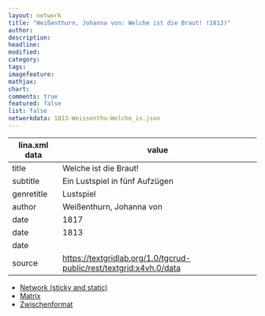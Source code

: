 ```yaml
---
layout: network
title: "Weißenthurn, Johanna von: Welche ist die Braut! (1813)"
author:
description:
headline:
modified:
category:
tags:
imagefeature: 
mathjax: 
chart: 
comments: true
featured: false
list: false
networkdata: 1813-Weissenthu-Welche_is.json
---
```

lina.xml data  | value
------------- | -------------
title|Welche ist die Braut!
subtitle|Ein Lustspiel in fünf Aufzügen
genretitle|Lustspiel
author|Weißenthurn, Johanna von
date|1817
date|1813
date|
source|https://textgridlab.org/1.0/tgcrud-public/rest/textgrid:x4vh.0/data


* [Network (sticky and static)](/network394)
* [Matrix](/matrix394)
* [Zwischenformat](/lina394 )
